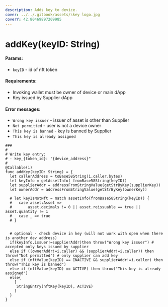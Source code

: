 ```yaml
---
description: Adds key to device.
cover: ../../.gitbook/assets/skey logo.jpg
coverY: 42.80469897209985
---
```


# addKey(keyID: String)

#### Params:

* `keyID` - id of nft token

#### Requirements:

* Invoking wallet must be owner of device or main dApp
* Key issued by Supplier dApp

#### Error messages:

* `Wrong key issuer` - issuer of asset is other than Supplier
* `Not permitted` - user is not a device owner
* `This key is banned` - key is banned by Supplier
* `This key is already assigned`

```
###
#
# Write key entry:
# - key_{token_id}: "{device_address}"
#
@Callable(i)
func addKey(keyID: String) = {
  let callerAddress = toBase58String(i.caller.bytes)
  let keyInfo = getAssetInfo( fromBase58String(keyID))
  let supplierAddr = addressFromStringValue(getStrByKey(supplierKey))
  let ownerAddr = addressFromStringValue(getStrByKey(ownerKey))

  # let keyIsNotNft = match assetInfo(fromBase58String(keyID)) {
  #   case asset:Asset =>
  #       asset.decimals != 0 || asset.reissuable == true || asset.quantity != 1
  #   case _ => true
  # }


  # optional - check device in key (will not work with open when there is another dev address)
  if(keyInfo.issuer!=supplierAddr)then throw("Wrong key issuer") # accepted only keys issued by supplier
  else if ((ownerAddr!=i.caller) && (supplierAddr!=i.caller)) then throw("Not permitted") # only supplier can add key
  else if (nftValue(keyID) == INACTIVE && supplierAddr!=i.caller) then throw("This key is banned")
  else if (nftValue(keyID) == ACTIVE) then throw("This key is already assigned")
  else{
    [
     StringEntry(nftKey(keyID), ACTIVE)
    ]
  }
}

```

